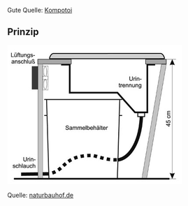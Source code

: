 Gute Quelle: [Kompotoi](http://www.kompotoi.ch/)

## Prinzip

![](files/prinzip-kompostklo.jpg)

Quelle: [naturbauhof.de](http://www.naturbauhof.de/)
